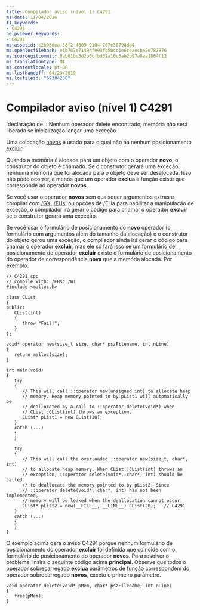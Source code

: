 ```yaml
---
title: Compilador aviso (nível 1) C4291
ms.date: 11/04/2016
f1_keywords:
- C4291
helpviewer_keywords:
- C4291
ms.assetid: c2b95dea-38f2-4609-9104-707c30798da4
ms.openlocfilehash: e1b787e7149afe93fb50cc1e6ceaecba2e787876
ms.sourcegitcommit: 0ab61bc3d2b6cfbd52a16c6ab2b97a8ea1864f12
ms.translationtype: MT
ms.contentlocale: pt-BR
ms.lasthandoff: 04/23/2019
ms.locfileid: "62384238"
---
```

# <a name="compiler-warning-level-1-c4291"></a>Compilador aviso (nível 1) C4291

'declaração de ': Nenhum operador delete encontrado; memória não será liberada se inicialização lançar uma exceção

Uma colocação [novos](../../cpp/new-operator-cpp.md) é usado para o qual não há nenhum posicionamento [excluir](../../cpp/delete-operator-cpp.md).

Quando a memória é alocada para um objeto com o operador **novo**, o construtor do objeto é chamado. Se o construtor gerará uma exceção, nenhuma memória que foi alocada para o objeto deve ser desalocada. Isso não pode ocorrer, a menos que um operador **exclua** a função existe que corresponde ao operador **novos**.

Se você usar o operador **novos** sem quaisquer argumentos extras e compilar com [/GX](../../build/reference/gx-enable-exception-handling.md), [/EHs](../../build/reference/eh-exception-handling-model.md), ou opções de /EHa para habilitar a manipulação de exceção, o compilador irá gerar o código para chamar o operador **excluir** se o construtor gerará uma exceção.

Se você usar o formulário de posicionamento do **novo** operador (o formulário com argumentos além do tamanho da alocação) e o construtor do objeto gerou uma exceção, o compilador ainda irá gerar o código para chamar o operador **excluir**; mas ele só fará isso se um formulário de posicionamento do operador **excluir** existe o formulário de posicionamento do operador de correspondência **nova** que a memória alocada. Por exemplo:

```
// C4291.cpp
// compile with: /EHsc /W1
#include <malloc.h>

class CList
{
public:
   CList(int)
   {
      throw "Fail!";
   }
};

void* operator new(size_t size, char* pszFilename, int nLine)
{
   return malloc(size);
}

int main(void)
{
   try
   {
      // This will call ::operator new(unsigned int) to allocate heap
      // memory. Heap memory pointed to by pList1 will automatically be
      // deallocated by a call to ::operator delete(void*) when
      // CList::CList(int) throws an exception.
      CList* pList1 = new CList(10);
   }
   catch (...)
   {
   }

   try
   {
      // This will call the overloaded ::operator new(size_t, char*, int)
      // to allocate heap memory. When CList::CList(int) throws an
      // exception, ::operator delete(void*, char*, int) should be called
      // to deallocate the memory pointed to by pList2. Since
      // ::operator delete(void*, char*, int) has not been implemented,
      // memory will be leaked when the deallocation cannot occur.
      CList* pList2 = new(__FILE__, __LINE__) CList(20);   // C4291
   }
   catch (...)
   {
   }
}
```

O exemplo acima gera o aviso C4291 porque nenhum formulário de posicionamento do operador **excluir** foi definida que coincide com o formulário de posicionamento do operador **novos**. Para resolver o problema, insira o seguinte código acima **principal**. Observe que todos o operador sobrecarregado **exclua** parâmetros de função correspondem do operador sobrecarregado **novos**, exceto o primeiro parâmetro.

```
void operator delete(void* pMem, char* pszFilename, int nLine)
{
   free(pMem);
}
```